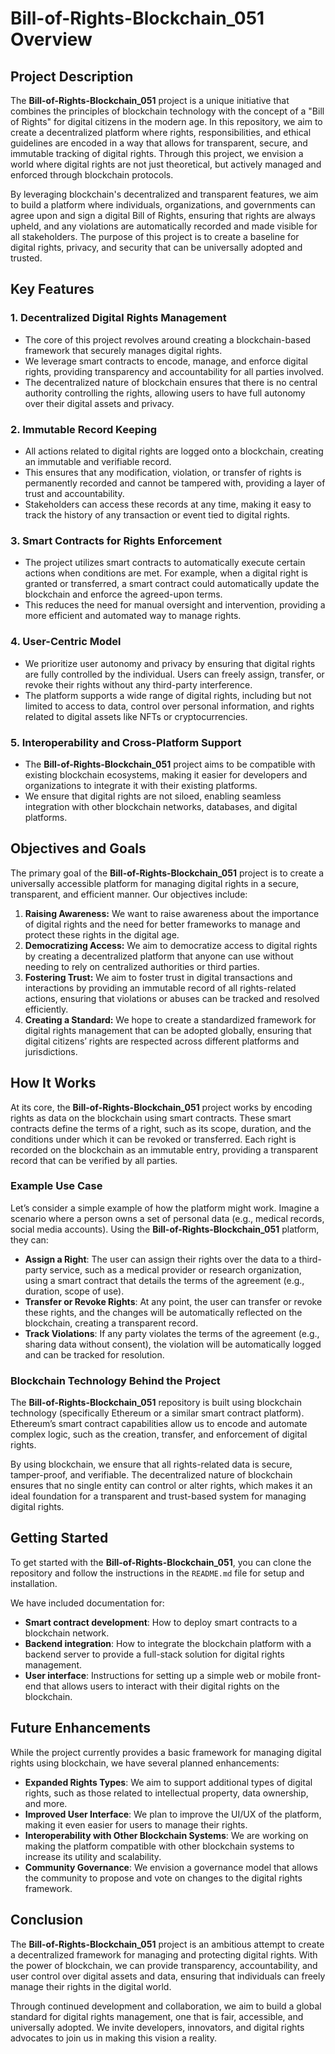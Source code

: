 # Bill-of-Rights-Blockchain_051 Overview

## Project Description

The **Bill-of-Rights-Blockchain_051** project is a unique initiative that combines the principles of blockchain technology with the concept of a "Bill of Rights" for digital citizens in the modern age. In this repository, we aim to create a decentralized platform where rights, responsibilities, and ethical guidelines are encoded in a way that allows for transparent, secure, and immutable tracking of digital rights. Through this project, we envision a world where digital rights are not just theoretical, but actively managed and enforced through blockchain protocols.

By leveraging blockchain's decentralized and transparent features, we aim to build a platform where individuals, organizations, and governments can agree upon and sign a digital Bill of Rights, ensuring that rights are always upheld, and any violations are automatically recorded and made visible for all stakeholders. The purpose of this project is to create a baseline for digital rights, privacy, and security that can be universally adopted and trusted.

## Key Features

### 1. **Decentralized Digital Rights Management**
   - The core of this project revolves around creating a blockchain-based framework that securely manages digital rights.
   - We leverage smart contracts to encode, manage, and enforce digital rights, providing transparency and accountability for all parties involved.
   - The decentralized nature of blockchain ensures that there is no central authority controlling the rights, allowing users to have full autonomy over their digital assets and privacy.

### 2. **Immutable Record Keeping**
   - All actions related to digital rights are logged onto a blockchain, creating an immutable and verifiable record.
   - This ensures that any modification, violation, or transfer of rights is permanently recorded and cannot be tampered with, providing a layer of trust and accountability.
   - Stakeholders can access these records at any time, making it easy to track the history of any transaction or event tied to digital rights.

### 3. **Smart Contracts for Rights Enforcement**
   - The project utilizes smart contracts to automatically execute certain actions when conditions are met. For example, when a digital right is granted or transferred, a smart contract could automatically update the blockchain and enforce the agreed-upon terms.
   - This reduces the need for manual oversight and intervention, providing a more efficient and automated way to manage rights.

### 4. **User-Centric Model**
   - We prioritize user autonomy and privacy by ensuring that digital rights are fully controlled by the individual. Users can freely assign, transfer, or revoke their rights without any third-party interference.
   - The platform supports a wide range of digital rights, including but not limited to access to data, control over personal information, and rights related to digital assets like NFTs or cryptocurrencies.

### 5. **Interoperability and Cross-Platform Support**
   - The **Bill-of-Rights-Blockchain_051** project aims to be compatible with existing blockchain ecosystems, making it easier for developers and organizations to integrate it with their existing platforms.
   - We ensure that digital rights are not siloed, enabling seamless integration with other blockchain networks, databases, and digital platforms.

## Objectives and Goals

The primary goal of the **Bill-of-Rights-Blockchain_051** project is to create a universally accessible platform for managing digital rights in a secure, transparent, and efficient manner. Our objectives include:

1. **Raising Awareness:** We want to raise awareness about the importance of digital rights and the need for better frameworks to manage and protect these rights in the digital age.
2. **Democratizing Access:** We aim to democratize access to digital rights by creating a decentralized platform that anyone can use without needing to rely on centralized authorities or third parties.
3. **Fostering Trust:** We aim to foster trust in digital transactions and interactions by providing an immutable record of all rights-related actions, ensuring that violations or abuses can be tracked and resolved efficiently.
4. **Creating a Standard:** We hope to create a standardized framework for digital rights management that can be adopted globally, ensuring that digital citizens’ rights are respected across different platforms and jurisdictions.

## How It Works

At its core, the **Bill-of-Rights-Blockchain_051** project works by encoding rights as data on the blockchain using smart contracts. These smart contracts define the terms of a right, such as its scope, duration, and the conditions under which it can be revoked or transferred. Each right is recorded on the blockchain as an immutable entry, providing a transparent record that can be verified by all parties.

### Example Use Case

Let’s consider a simple example of how the platform might work. Imagine a scenario where a person owns a set of personal data (e.g., medical records, social media accounts). Using the **Bill-of-Rights-Blockchain_051** platform, they can:

- **Assign a Right**: The user can assign their rights over the data to a third-party service, such as a medical provider or research organization, using a smart contract that details the terms of the agreement (e.g., duration, scope of use).
- **Transfer or Revoke Rights**: At any point, the user can transfer or revoke these rights, and the changes will be automatically reflected on the blockchain, creating a transparent record.
- **Track Violations**: If any party violates the terms of the agreement (e.g., sharing data without consent), the violation will be automatically logged and can be tracked for resolution.

### Blockchain Technology Behind the Project

The **Bill-of-Rights-Blockchain_051** repository is built using blockchain technology (specifically Ethereum or a similar smart contract platform). Ethereum’s smart contract capabilities allow us to encode and automate complex logic, such as the creation, transfer, and enforcement of digital rights.

By using blockchain, we ensure that all rights-related data is secure, tamper-proof, and verifiable. The decentralized nature of blockchain ensures that no single entity can control or alter rights, which makes it an ideal foundation for a transparent and trust-based system for managing digital rights.

## Getting Started

To get started with the **Bill-of-Rights-Blockchain_051**, you can clone the repository and follow the instructions in the `README.md` file for setup and installation. 

We have included documentation for:

- **Smart contract development**: How to deploy smart contracts to a blockchain network.
- **Backend integration**: How to integrate the blockchain platform with a backend server to provide a full-stack solution for digital rights management.
- **User interface**: Instructions for setting up a simple web or mobile front-end that allows users to interact with their digital rights on the blockchain.

## Future Enhancements

While the project currently provides a basic framework for managing digital rights using blockchain, we have several planned enhancements:

- **Expanded Rights Types**: We aim to support additional types of digital rights, such as those related to intellectual property, data ownership, and more.
- **Improved User Interface**: We plan to improve the UI/UX of the platform, making it even easier for users to manage their rights.
- **Interoperability with Other Blockchain Systems**: We are working on making the platform compatible with other blockchain systems to increase its utility and scalability.
- **Community Governance**: We envision a governance model that allows the community to propose and vote on changes to the digital rights framework.

## Conclusion

The **Bill-of-Rights-Blockchain_051** project is an ambitious attempt to create a decentralized framework for managing and protecting digital rights. With the power of blockchain, we can provide transparency, accountability, and user control over digital assets and data, ensuring that individuals can freely manage their rights in the digital world.

Through continued development and collaboration, we aim to build a global standard for digital rights management, one that is fair, accessible, and universally adopted. We invite developers, innovators, and digital rights advocates to join us in making this vision a reality.
